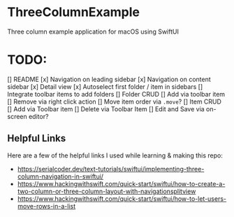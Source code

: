 # ThreeColumnExample
Three column example application for macOS using SwiftUI


# TODO:
[] README 
[x] Navigation on leading sidebar
[x] Navigation on content sidebar
[x] Detail view
[x] Autoselect first folder / item in sidebars
[] Integrate toolbar items to add folders
[] Folder CRUD
  [] Add via toolbar item
  [] Remove via right click action
[] Move item order via `.move`?
[] Item CRUD
  [] Add via Toolbar item
  [] Delete via Toolbar Item
  [] Edit and Save via on-screen editor?

## Helpful Links
Here are a few of the helpful links I used while learning & making this repo:
- https://serialcoder.dev/text-tutorials/swiftui/implementing-three-column-navigation-in-swiftui/
- https://www.hackingwithswift.com/quick-start/swiftui/how-to-create-a-two-column-or-three-column-layout-with-navigationsplitview
- https://www.hackingwithswift.com/quick-start/swiftui/how-to-let-users-move-rows-in-a-list
